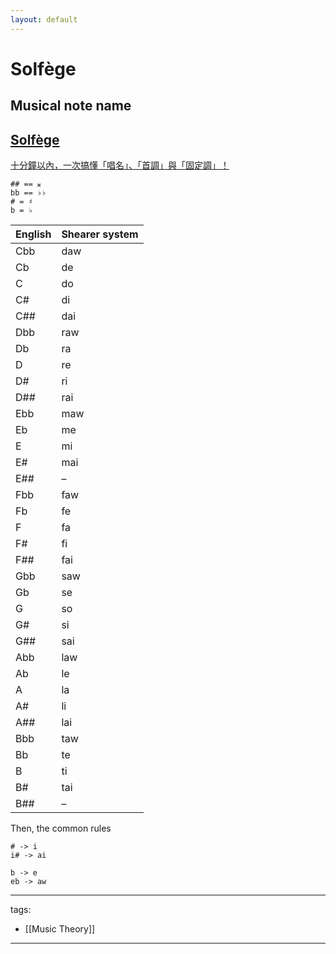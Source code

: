 ```yaml
---
layout: default
---
```

# Solfège

## Musical note name

## [Solfège](https://en.wikipedia.org/wiki/Solf%C3%A8ge)
[十分鐘以內，一次搞懂「唱名」、「首調」與「固定調」！](https://www.youtube.com/watch?v=cvu6A04S80U)
```
## == 𝄪
bb == ♭♭ 
# = ♯
b = ♭
```
English | Shearer system
-|-
Cbb | daw
Cb | de
C | do
C# | di
C## | dai
Dbb | raw
Db | ra
D | re
D# | ri
D## | rai
Ebb | maw
Eb | me
E | mi
E# | mai
E## | –
Fbb | faw
Fb | fe
F | fa
F# | fi
F## | fai
Gbb | saw
Gb | se
G | so
G# | si
G## | sai
Abb | law
Ab | le
A | la
A# | li
A## | lai
Bbb | taw
Bb | te
B | ti
B# | tai
B## | –

Then, the common rules
```
# -> i
i# -> ai

b -> e
eb -> aw
```


---
tags:
  - [[Music Theory]]
  
---
